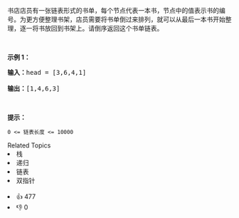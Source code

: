 <p>书店店员有一张链表形式的书单，每个节点代表一本书，节点中的值表示书的编号。为更方便整理书架，店员需要将书单倒过来排列，就可以从最后一本书开始整理，逐一将书放回到书架上。请倒序返回这个书单链表。</p>

<p>&nbsp;</p>

<p><strong>示例 1：</strong></p>

<pre>
<strong>输入：</strong>head = [3,6,4,1]

<strong>输出：</strong>[1,4,6,3]
</pre>

<p>&nbsp;</p>

<p><strong>提示：</strong></p>

<p><code>0 &lt;= 链表长度 &lt;= 10000</code></p>

<div><div>Related Topics</div><div><li>栈</li><li>递归</li><li>链表</li><li>双指针</li></div></div><br><div><li>👍 477</li><li>👎 0</li></div>